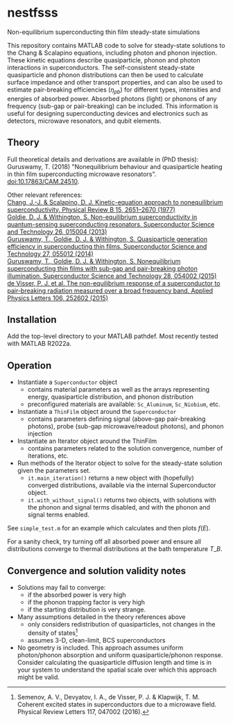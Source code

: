 # nestfsss
Non-equilibrium superconducting thin film steady-state simulations

This repository contains MATLAB code to solve for steady-state solutions to the Chang & Scalapino equations, including photon and phonon injection. These kinetic equations describe quasiparticle, phonon and photon interactions in superconductors.
The self-consistent steady-state quasiparticle and phonon distributions can then be used to calculate surface impedance and other transport properties, and can also be used to estimate pair-breaking efficiencies ($\eta_{pb}$) for different types, intensities and energies of absorbed power.
Absorbed photons (light) or phonons of any frequency (sub-gap or pair-breaking) can be included.
This information is useful for designing superconducting devices and electronics such as detectors, microwave resonators, and qubit elements.

## Theory

Full theoretical details and derivations are available in (PhD thesis):  
Guruswamy, T. (2018) "Nonequilibrium behaviour and quasiparticle heating in thin film superconducting microwave resonators". [doi:10.17863/CAM.24510](https://doi.org/10.17863/CAM.24510).

Other relevant references:  
[Chang, J.-J. & Scalapino, D. J. Kinetic-equation approach to nonequilibrium superconductivity. Physical Review B 15, 2651–2670 (1977)](https://doi.org/10.1103/PhysRevB.15.2651)  
[Goldie, D. J. & Withington, S. Non-equilibrium superconductivity in quantum-sensing superconducting resonators. Superconductor Science and Technology 26, 015004 (2013)](http://dx.doi.org/10.1088/0953-2048/26/1/015004)  
[Guruswamy, T., Goldie, D. J. & Withington, S. Quasiparticle generation efficiency in superconducting thin films. Superconductor Science and Technology 27, 055012 (2014)](http://dx.doi.org/10.1088/0953-2048/27/5/055012)  
[Guruswamy, T., Goldie, D. J. & Withington, S. Nonequilibrium superconducting thin films with sub-gap and pair-breaking photon illumination. Superconductor Science and Technology 28, 054002 (2015)](http://dx.doi.org/10.1088/0953-2048/28/5/054002)  
[de Visser, P. J. et al. The non-equilibrium response of a superconductor to pair-breaking radiation measured over a broad frequency band. Applied Physics Letters 106, 252602 (2015)](https://doi.org/10.1063/1.4923097)

## Installation

Add the top-level directory to your MATLAB pathdef. Most recently tested with MATLAB R2022a.

## Operation

* Instantiate a `Superconductor` object
  * contains material parameters as well as the arrays representing energy, quasiparticle distribution, and phonon distribution
  * preconfigured materials are available: `Sc_Aluminum`, `Sc_Niobium`, etc.
* Instantiate a `ThinFilm` object around the `Superconductor`
  * contains parameters defining signal (above-gap pair-breaking photons), probe (sub-gap microwave/readout photons), and phonon injection
* Instantiate an Iterator object around the ThinFilm
  * contains parameters related to the solution convergence, number of iterations, etc.
* Run methods of the Iterator object to solve for the steady-state solution given the parameters set.
  * `it.main_iteration()` returns a new object with (hopefully) converged distributions, available via the internal Superconductor object.
  * `it.with_without_signal()` returns two objects, with solutions with the phonon and signal terms disabled, and with the phonon and signal terms enabled.

See `simple_test.m` for an example which calculates and then plots $f(E)$.

For a sanity check, try turning off all absorbed power and ensure all distributions converge to thermal distributions at the bath temperature $T\_B$.

## Convergence and solution validity notes

* Solutions may fail to converge:
  * if the absorbed power is very high
  * if the phonon trapping factor is very high
  * if the starting distribution is very strange.
* Many assumptions detailed in the theory references above
	* only considers redistribution of quasiparticles, not changes in the density of states[^1]
	* assumes 3-D, clean-limit, BCS superconductors
* No geometry is included. This approach assumes uniform photon/phonon absorption and uniform quasiparticle/phonon response. Consider calculating the quasiparticle diffusion length and time is in your system to understand the spatial scale over which this approach might be valid.

[^1]:	Semenov, A. V., Devyatov, I. A., de Visser, P. J. & Klapwijk, T. M. Coherent excited states in superconductors due to a microwave field. Physical Review Letters 117, 047002 (2016).

